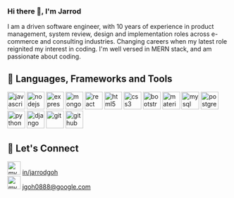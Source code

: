 ### Hi there 👋, I'm Jarrod

I am a driven software engineer, with 10 years of experience in product management, system review, design and implementation roles across e-commerce and consulting industries. Changing careers when my latest role reignited my interest in coding. I'm well versed in MERN stack, and am passionate about coding.

## 📱 Languages, Frameworks and Tools
<p>
  <img src="https://cdn.jsdelivr.net/gh/devicons/devicon/icons/javascript/javascript-original.svg" alt="javascript" width="40" height="40" />
  <img src="https://cdn.jsdelivr.net/gh/devicons/devicon/icons/nodejs/nodejs-original.svg" alt="nodejs" width="40" height="40" />
  <img src="https://res.cloudinary.com/douu5ba5m/image/upload/v1690430744/My%20Images/fu1kvra6qsaootxqqrwf.svg" alt="expressjs" width="40" height="40" />
  <img src="https://res.cloudinary.com/douu5ba5m/image/upload/v1690430954/My%20Images/pn6k3smcafxeioykxjfz.png" alt="mongodb" width="40" height="40" />
  <img src="https://cdn.jsdelivr.net/gh/devicons/devicon/icons/react/react-original.svg" alt="react" width="40" height="40" />
  <img src="https://cdn.jsdelivr.net/gh/devicons/devicon/icons/html5/html5-original.svg" alt="html5" width="40" height="40" />
  <img src="https://cdn.jsdelivr.net/gh/devicons/devicon/icons/css3/css3-original.svg" alt="css3" width="40" height="40" />
  <img src="https://cdn.jsdelivr.net/gh/devicons/devicon/icons/bootstrap/bootstrap-original.svg" alt="bootstrap" width="40" height="40" />
  <img src="https://cdn.jsdelivr.net/gh/devicons/devicon/icons/materialui/materialui-original.svg" alt="materialui" width="40" height="40" />
  <img src="https://cdn.jsdelivr.net/gh/devicons/devicon/icons/mysql/mysql-original.svg" alt="mysql" width="40" height="40" />
  <img src="https://cdn.jsdelivr.net/gh/devicons/devicon/icons/postgresql/postgresql-original.svg" alt="postgresql" width="40" height="40" />
  <img src="https://cdn.jsdelivr.net/gh/devicons/devicon/icons/python/python-original.svg" alt="python" width="40" height="40" />
  <img src="https://cdn.jsdelivr.net/gh/devicons/devicon/icons/django/django-plain.svg" alt="django" width="40" height="40" />
  <img src="https://cdn.jsdelivr.net/gh/devicons/devicon/icons/git/git-original.svg" alt="git" width="40" height="40" />
  <img src="https://res.cloudinary.com/douu5ba5m/image/upload/v1690431151/My%20Images/rke2e4y6dj1aeqo5zlre.svg" alt="github" width="40" height="40" />
</p>

## 🔗 Let's Connect
<div>
  <img align="bottom" src="https://cdn.jsdelivr.net/gh/devicons/devicon/icons/linkedin/linkedin-original.svg" alt="my linkedin profile" width="30" height="auto" style="margin: 0;" /> 
  <a href="https://www.linkedin.com/in/jarrodgoh/" >in/jarrodgoh</a>
</div>
<div>
  <img src="https://img.icons8.com/color/48/gmail--v1.png" alt="my gmail email" width="30" height="auto" style="margin: 0;" /> 
  <a href="mailto:jgoh0888@google.com" >jgoh0888@google.com</a>
</div>
<!--
**jgoh88/jgoh88** is a ✨ _special_ ✨ repository because its `README.md` (this file) appears on your GitHub profile.

Here are some ideas to get you started:

- 🔭 I’m currently working on ...
- 🌱 I’m currently learning ...
- 👯 I’m looking to collaborate on ...
- 🤔 I’m looking for help with ...
- 💬 Ask me about ...
- 📫 How to reach me: ...
- 😄 Pronouns: ...
- ⚡ Fun fact: ...
-->
